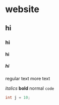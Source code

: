 # website

## hi

### hi

#### hi

##### hi

regular text 
more text

*italics* **bold** normal `code`

```java
int j = 10;
```
